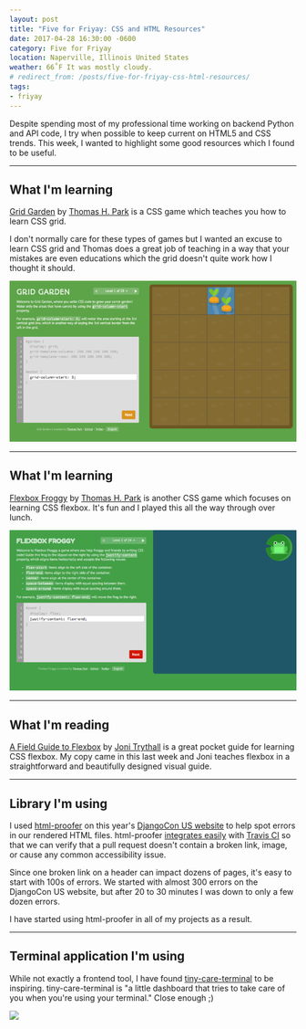 ```yaml
---
layout: post
title: "Five for Friyay: CSS and HTML Resources"
date: 2017-04-28 16:30:00 -0600
category: Five for Friyay
location: Naperville, Illinois United States
weather: 66˚F It was mostly cloudy.
# redirect_from: /posts/five-for-friyay-css-html-resources/
tags:
- friyay
---
```


Despite spending most of my professional time working on backend Python and API code, I try when possible to keep current on HTML5 and CSS trends. This week, I wanted to highlight some good resources which I found to be useful.

----

## What I'm learning

[Grid Garden](http://cssgridgarden.com/) by [Thomas H. Park](https://twitter.com/thomashpark) is a CSS game which teaches you how to learn CSS grid. 

I don't normally care for these types of games but I wanted an excuse to learn CSS grid and Thomas does a great job of teaching in a way that your mistakes are even educations which the grid doesn't quite work how I thought it should.

![](/assets/images/posts/friyay-css-html-resources/cssgridgarden.png)

----

## What I'm learning

[Flexbox Froggy](http://flexboxfroggy.com/) by [Thomas H. Park](https://twitter.com/thomashpark) is another CSS game which focuses on learning CSS flexbox. It's fun and I played this all the way through over lunch.

![](/assets/images/posts/friyay-css-html-resources/flexboxfroggy.png)

----

## What I'm reading

[A Field Guide to Flexbox](https://gumroad.com/l/YdWw) by [Joni Trythall](https://twitter.com/JoniTrythall) is a great pocket guide for learning CSS flexbox. My copy came in this last week and Joni teaches flexbox in a straightforward and beautifully designed visual guide.

----

## Library I'm using

I used [html-proofer](https://github.com/gjtorikian/html-proofer) on this year's [DjangoCon US website](https://2017.djangocon.us/) to help spot errors in our rendered HTML files. html-proofer [integrates easily](https://github.com/djangocon/2017.djangocon.us/blob/master/Rakefile) with [Travis CI](https://travis-ci.org/) so that we can verify that a pull request doesn't contain a broken link, image, or cause any common accessibility issue. 

Since one broken link on a header can impact dozens of pages, it's easy to start with 100s of errors. We started with almost 300 errors on the DjangoCon US website, but after 20 to 30 minutes I was down to only a few dozen errors. 

I have started using html-proofer in all of my projects as a result.

----

## Terminal application I'm using

While not exactly a frontend tool, I have found [tiny-care-terminal](https://github.com/notwaldorf/tiny-care-terminal) to be inspiring. tiny-care-terminal is "a little dashboard that tries to take care of you when you're using your terminal." Close enough ;)

<img src="https://cloud.githubusercontent.com/assets/1369170/25066240/adc3b1ac-21d5-11e7-9811-508b6bcfcc89.png" width="800"/>

